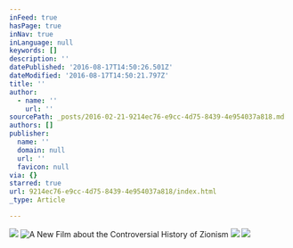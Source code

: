 ```yaml
---
inFeed: true
hasPage: true
inNav: true
inLanguage: null
keywords: []
description: ''
datePublished: '2016-08-17T14:50:26.501Z'
dateModified: '2016-08-17T14:50:21.797Z'
title: ''
author:
  - name: ''
    url: ''
sourcePath: _posts/2016-02-21-9214ec76-e9cc-4d75-8439-4e954037a818.md
authors: []
publisher:
  name: ''
  domain: null
  url: ''
  favicon: null
via: {}
starred: true
url: 9214ec76-e9cc-4d75-8439-4e954037a818/index.html
_type: Article

---
```

![](https://s3-us-west-2.amazonaws.com/the-grid-img/p/bbc2b24113756c66f0d55c9ddfa4e5304d98e83b.jpg)
![A New Film about the Controversial History of Zionism](https://s3-us-west-2.amazonaws.com/the-grid-img/p/67d036f88061d1979288fb1ec23d6af4d8c357d3.jpg)
![](https://s3-us-west-2.amazonaws.com/the-grid-img/p/8a4e27990dc737bea1d02c357f89b3c9fba226a0.jpg)
![](https://the-grid-user-content.s3-us-west-2.amazonaws.com/2749c114-a5d6-430d-969b-ebca71dbee3b.jpg)